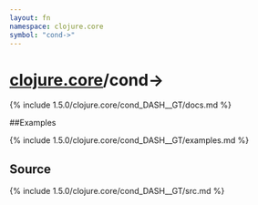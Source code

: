 ```yaml
---
layout: fn
namespace: clojure.core
symbol: "cond->"
---
```


# [clojure.core](../)/cond->

{% include 1.5.0/clojure.core/cond_DASH__GT/docs.md %}

##Examples

{% include 1.5.0/clojure.core/cond_DASH__GT/examples.md %}
## Source
{% include 1.5.0/clojure.core/cond_DASH__GT/src.md %}

